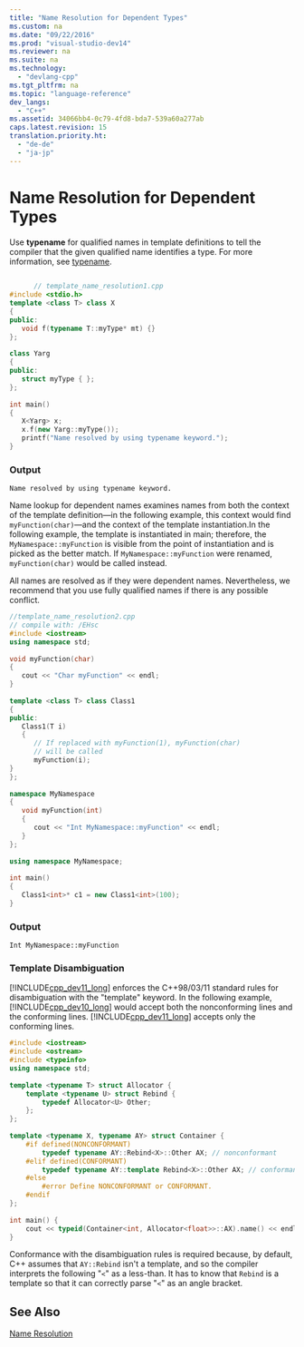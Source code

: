 ```yaml
---
title: "Name Resolution for Dependent Types"
ms.custom: na
ms.date: "09/22/2016"
ms.prod: "visual-studio-dev14"
ms.reviewer: na
ms.suite: na
ms.technology: 
  - "devlang-cpp"
ms.tgt_pltfrm: na
ms.topic: "language-reference"
dev_langs: 
  - "C++"
ms.assetid: 34066bb4-0c79-4fd8-bda7-539a60a277ab
caps.latest.revision: 15
translation.priority.ht: 
  - "de-de"
  - "ja-jp"
---
```

# Name Resolution for Dependent Types
Use **typename** for qualified names in template definitions to tell the compiler that the given qualified name identifies a type. For more information, see [typename](../vs140/typename.md).  
  
```cpp  
  
      // template_name_resolution1.cpp  
#include <stdio.h>  
template <class T> class X  
{  
public:  
   void f(typename T::myType* mt) {}  
};  
  
class Yarg  
{  
public:  
   struct myType { };  
};  
  
int main()  
{  
   X<Yarg> x;  
   x.f(new Yarg::myType());  
   printf("Name resolved by using typename keyword.");  
}  
```  
  
### Output  
  
```  
Name resolved by using typename keyword.  
```  
  
 Name lookup for dependent names examines names from both the context of the template definition—in the following example, this context would find `myFunction(char)`—and the context of the template instantiation.In the following example, the template is instantiated in main; therefore, the `MyNamespace::myFunction` is visible from the point of instantiation and is picked as the better match. If `MyNamespace::myFunction` were renamed, `myFunction(char)` would be called instead.  
  
 All names are resolved as if they were dependent names. Nevertheless, we recommend that you use fully qualified names if there is any possible conflict.  
  
```cpp  
//template_name_resolution2.cpp  
// compile with: /EHsc  
#include <iostream>  
using namespace std;  
  
void myFunction(char)  
{  
   cout << "Char myFunction" << endl;  
}  
  
template <class T> class Class1  
{  
public:  
   Class1(T i)  
   {  
      // If replaced with myFunction(1), myFunction(char)  
      // will be called  
      myFunction(i);  
}  
};  
  
namespace MyNamespace  
{  
   void myFunction(int)  
   {  
      cout << "Int MyNamespace::myFunction" << endl;  
   }  
};  
  
using namespace MyNamespace;  
  
int main()  
{  
   Class1<int>* c1 = new Class1<int>(100);  
}  
```  
  
### Output  
  
```  
Int MyNamespace::myFunction  
```  
  
### Template Disambiguation  
 [!INCLUDE[cpp_dev11_long](../vs140/includes/cpp_dev11_long_md.md)] enforces the C++98/03/11 standard rules for disambiguation with the "template" keyword. In the following example, [!INCLUDE[cpp_dev10_long](../vs140/includes/cpp_dev10_long_md.md)] would accept both the nonconforming lines and the conforming lines.  [!INCLUDE[cpp_dev11_long](../vs140/includes/cpp_dev11_long_md.md)] accepts only the conforming lines.  
  
```cpp  
#include <iostream>  
#include <ostream>  
#include <typeinfo>  
using namespace std;  
  
template <typename T> struct Allocator {  
    template <typename U> struct Rebind {  
        typedef Allocator<U> Other;  
    };  
};  
  
template <typename X, typename AY> struct Container {  
    #if defined(NONCONFORMANT)  
        typedef typename AY::Rebind<X>::Other AX; // nonconformant  
    #elif defined(CONFORMANT)  
        typedef typename AY::template Rebind<X>::Other AX; // conformant  
    #else  
        #error Define NONCONFORMANT or CONFORMANT.  
    #endif  
};  
  
int main() {  
    cout << typeid(Container<int, Allocator<float>>::AX).name() << endl;  
}  
```  
  
 Conformance with the disambiguation rules is required because, by default, C++ assumes that `AY::Rebind` isn't a template, and so the compiler interprets the following "`<`" as a less-than. It has to know that `Rebind` is a template so that it can correctly parse "`<`" as an angle bracket.  
  
## See Also  
 [Name Resolution](../vs140/templates-and-name-resolution.md)